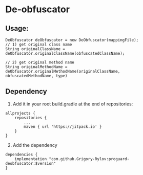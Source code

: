 # De-obfuscator
## Usage:
```
DeObfuscator deObfuscator = new DeObfuscator(mappingFile);
// 1) get original class name
String originalClassName = deObfuscator.originalClassName(obfuscatedClassName);

// 2) get original method name
String originalMethodName = deObfuscator.originalMethodName(originalClassName, obfuscatedMethodName, type)
```

## Dependency
1. Add it in your root build.gradle at the end of repositories:
```
allprojects {
    repositories {
        ...
        maven { url 'https://jitpack.io' }
	}
}
```

2. Add the dependency
```
dependencies {
    implementation "com.github.Grigory-Rylov:proguard-deobfuscator:$version"
}
```
